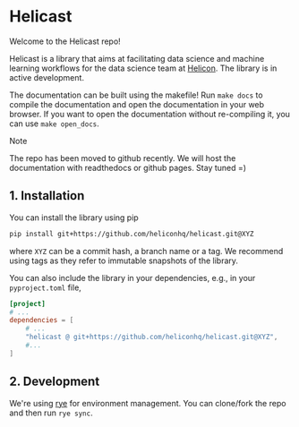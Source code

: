# Helicast

Welcome to the Helicast repo! 

Helicast is a library that aims at facilitating data science and machine learning 
workflows for the data science team at [Helicon](https://helicon.ai/). The library is 
in active development.


The documentation can be built using the makefile! Run ``make docs`` to compile the
documentation and open the documentation in your web browser. If you want to open
the documentation without re-compiling it, you can use ``make open_docs``.

> [!NOTE]  
> The repo has been moved to github recently. We will host the documentation with 
> readthedocs or github pages. Stay tuned =) 


## 1. Installation
You can install the library using pip
```bash
pip install git+https://github.com/heliconhq/helicast.git@XYZ
```
where ``XYZ`` can be a commit hash, a branch name or a tag. We recommend using tags
as they refer to immutable snapshots of the library.

You can also include the library in your dependencies, e.g., in your ``pyproject.toml``
file,
```toml
[project]
# ...
dependencies = [
    # ...
    "helicast @ git+https://github.com/heliconhq/helicast.git@XYZ",
    #...
]
```


## 2. Development
We're using [rye](https://rye.astral.sh/) for environment management. You can clone/fork
the repo and then run ``rye sync``.